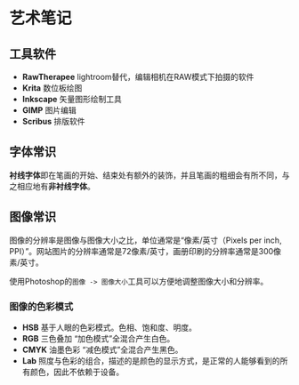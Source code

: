 # 艺术笔记

## 工具软件

- **RawTherapee** lightroom替代，编辑相机在RAW模式下拍摄的软件
- **Krita** 数位板绘图
- **Inkscape** 矢量图形绘制工具
- **GIMP** 图片编辑
- **Scribus** 排版软件

## 字体常识

**衬线字体**即在笔画的开始、结束处有额外的装饰，并且笔画的粗细会有所不同，与之相应地有**非衬线字体**。

## 图像常识

图像的分辨率是图像与图像大小之比，单位通常是“像素/英寸（Pixels per inch, PPI）”。网站图片的分辨率通常是72像素/英寸，画册印刷的分辨率通常是300像素/英寸。

使用Photoshop的`图像 -> 图像大小`工具可以方便地调整图像大小和分辨率。

### 图像的色彩模式

- **HSB** 基于人眼的色彩模式。色相、饱和度、明度。
- **RGB** 三色叠加 “加色模式”全混合产生白色。
- **CMYK** 油墨色彩 “减色模式”全混合产生黑色。
- **Lab** 照度与色彩的组合，描述的是颜色的显示方式，是正常的人能够看到的所有颜色，因此不依赖于设备。
